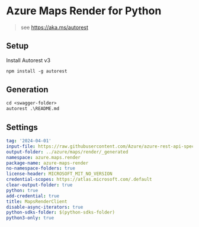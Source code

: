 # Azure Maps Render for Python

> see <https://aka.ms/autorest>

## Setup

Install Autorest v3

```ps
npm install -g autorest
```

## Generation

```ps
cd <swagger-folder>
autorest .\README.md
```

## Settings

```yaml
tag: '2024-04-01'
input-file: https://raw.githubusercontent.com/Azure/azure-rest-api-specs/main/specification/maps/data-plane/Render/stable/2024-04-01/render.json
output-folder: ../azure/maps/render/_generated
namespace: azure.maps.render
package-name: azure-maps-render
no-namespace-folders: true
license-header: MICROSOFT_MIT_NO_VERSION
credential-scopes: https://atlas.microsoft.com/.default
clear-output-folder: true
python: true
add-credential: true
title: MapsRenderClient
disable-async-iterators: true
python-sdks-folder: $(python-sdks-folder)
python3-only: true
```
